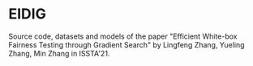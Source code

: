 # EIDIG
Source code, datasets and models of the paper "Efficient White-box Fairness Testing through Gradient Search" by Lingfeng Zhang, Yueling Zhang, Min Zhang in ISSTA'21.
